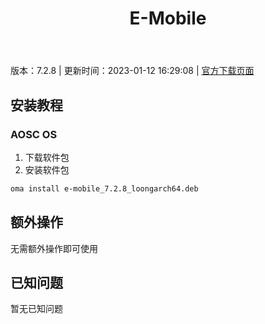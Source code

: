 ﻿---
id: 1395
title: E-Mobile
toc: true
weight: 1395
---

版本：7.2.8 | 更新时间：2023-01-12 16:29:08 | [官方下载页面](http://app.loongapps.cn/#/detail/1395)

## 安装教程 

### AOSC OS 

1. 下载软件包
2. 安装软件包

```bash
oma install e-mobile_7.2.8_loongarch64.deb
```

## 额外操作

无需额外操作即可使用

## 已知问题

暂无已知问题

